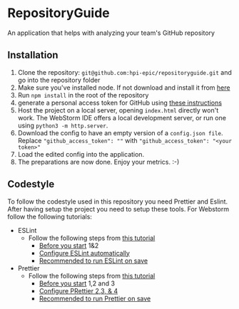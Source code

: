 # RepositoryGuide

An application that helps with analyzing your team's GitHub repository

## Installation

1. Clone the repository: ```git@github.com:hpi-epic/repositoryguide.git``` and go into the repository folder
2. Make sure you've installed node. If not download and install it from [here](https://nodejs.org/en/download/)
3. Run `npm install` in the root of the repository
4. generate a personal access token for GitHub using [these instructions](https://docs.github.com/en/github/authenticating-to-github/keeping-your-account-and-data-secure/creating-a-personal-access-token)
5. Host the project on a local server, opening `index.html` directly won't work. The WebStorm IDE offers a local development server, or run one using `python3 -m http.server`. 
6. Download the config to have an empty version of a `config.json file`. Replace ```"github_access_token": ""``` with ```"github_access_token": "<your token>"```
7. Load the edited config into the application.
8. The preparations are now done. Enjoy your metrics. :-)

## Codestyle
To follow the codestyle used in this repository you need Prettier and Eslint. After having setup the project you need to setup these tools. For Webstorm follow the following tutorials:
- ESLint
    - Follow the following steps from [this tutorial](https://www.jetbrains.com/help/webstorm/eslint.html)
        - [Before you start](https://www.jetbrains.com/help/webstorm/eslint.html#ws_js_linters_eslint_before_you_start) 1&2
        - [Configure ESLint automatically](https://www.jetbrains.com/help/webstorm/eslint.html#ws_js_eslint_automatic_configuration)
        - [Recommended to run ESLint on save](https://www.jetbrains.com/help/webstorm/eslint.html#ws_eslint_configure_run_eslint_on_save)
- Prettier
    - Follow the following steps from [this tutorial](https://www.jetbrains.com/help/webstorm/prettier.html)
        - [Before you start](https://www.jetbrains.com/help/webstorm/prettier.html#prettier_before_you_start) 1,2 and 3 
        - [Configure PRettier 2,3, & 4](https://www.jetbrains.com/help/webstorm/prettier.html#ws_prettier_install)
        - [Recommended to run Prettier on save](https://www.jetbrains.com/help/webstorm/prettier.html#ws_prettier_run_automatically_in_current_project)
